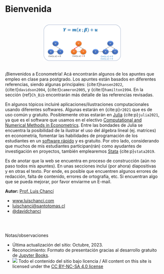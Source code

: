 # Bienvenida

<center><img src="_images/cover.png" alt="cover" width="50%" height="50%"style="margin: 15px 0 0 0"></center>
</br>

¡Bienvenidos a Econometría! Acá encontrarán algunos de los apuntes que empleo en clase para postgrado. Los apuntes están basados en diferentes referencias, siendo algunas principales: {cite:t}`hansen2022`, {cite:t}`davidson2004`, {cite:t}`cameron2005`, y {cite:t}`hamilton1994`. En la sección {ref}`Ch_Bib` encontrarán más detalle de las referencias revisadas.

En algunos tópicos incluiré aplicaciones/ilustraciones computacionales usando diferentes softwares. Algunas estarán en <a href="https://www.R-project.org/"><i class="fab fa-r-project"></i></a> {cite:p}`r2021` que es de uso común y gratuito. Posiblemente otras estarán en [Julia](https://julialang.org/) {cite:p}`julia2021`, ya que es el software que usamos en el electivo [Computational and Numerical Methods in Econometrics](https://www.luischanci.com/documents/SyllabusNumEcon.pdf). Entre las bondades de Julia se encuentra la posibilidad de la ilustrar el uso del álgebra lineal (ej. matrices) en econometría, fomentar las habilidades de programación de los estudiantes en un [software rápido](https://doi.org/10.1016/j.jedc.2015.05.009) y es gratuito. Por otro lado, considerando que muchos de mis estudiantes participan(rán) como ayudantes de investigación en proyectos, también emplearemos [Stata](https://www.stata.com/) {cite:p}`stata2019`.

Es de anotar que la web se encuentra en proceso de construcción (aún no paso todos mis apuntes). En unas secciones incluí (por ahora) diapositivas y en otras el texto. Por ende, es posible que encuentren algunos errores de redacción, falta de contenido, errores de ortografía, etc. Si encuentran algo que se pueda mejorar, por favor enviarme un E-mail. 

**Autor:** [Prof. Luis Chancí](https://www.luischanci.com)
- <i class="fa fa-globe"></i> <a href="http://www.luischanci.com" target="_blank">www.luischanci.com</a>
- <i class="fa fa-envelope-square"></i> <a href="mailto:luischanci@santotomas.cl" target="_blank">luischanci@santotomas.cl</a>
- <i class="fab fa-twitter-square"></i> <a href="https://twitter.com/davidchanci" target="_blank">@davidchanci</a>

</br></br>

Notas/observaciones
- Última actualización del sitio: Octubre, 2023.
- Reconocimiento: Formato de presentación gracias al desarrollo gratuito de [Jupyter Books](https://jupyterbook.org/).
- <a href="https://creativecommons.org/licenses/by-nc-sa/4.0/"><img src="https://licensebuttons.net/l/by-nc-sa/3.0/88x31.png"></a> Todo el contenido del sitio bajo licencia / All content on this site is licensed under the <a href="https://creativecommons.org/licenses/by-nc-sa/4.0/">CC BY-NC-SA 4.0 license</a>
